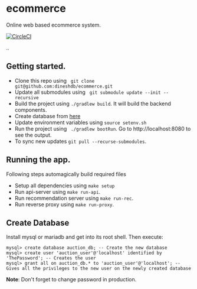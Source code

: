 # ecommerce
Online web based ecommerce system.

[![CircleCI](https://circleci.com/gh/dineshdb/auction.svg?style=svg&circle-token=71fcd4229acc7677621a9c5eed5df401a87d022c)](https://circleci.com/gh/dineshdb/auction)

..
## Getting started.
* Clone this repo using ``` git clone git@github.com:dineshdb/ecommerce.git```
* Update all submodules using ``` git submodule update --init --recursive```
* Build the project using ``` ./gradlew build ```. It will build the backend components.
* Create database from [here](#create_database)
* Update environment variables using ```source setenv.sh```
* Run the project using ``` ./gradlew bootRun```. Go to http://localhost:8080 to see the output.
* To sync new updates ``git pull --recurse-submodules``.

## Running the app.
Following steps automagically build required files
* Setup all dependencies using ``make setup``
* Run api-server using ``make run-api``.
* Run recommendation server using ``make run-rec``.
* Run reverse proxy using ``make run-proxy``.

## Create Database
Install mysql or mariadb and get into its root shell. Then execute:
```mysql
mysql> create database auction_db; -- Create the new database
mysql> create user 'auction_user'@'localhost' identified by 'ThePassword'; -- Creates the user
mysql> grant all on auction_db.* to 'auction_user'@'localhost'; -- Gives all the privileges to the new user on the newly created database
```

**Note**: Don't forget to change password in production.
